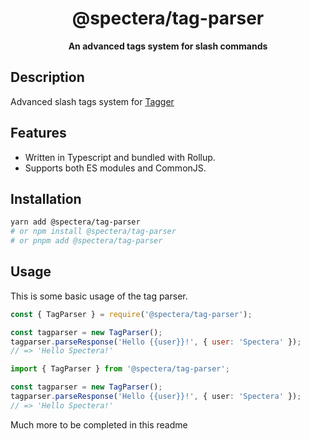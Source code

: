 <div align="center">

# @spectera/tag-parser

**An advanced tags system for slash commands**
</div>

## Description

Advanced slash tags system for [Tagger](https://github.com/SpecteraLabs/Tagger)

## Features
- Written in Typescript and bundled with Rollup.
- Supports both ES modules and CommonJS.

## Installation
```bash
yarn add @spectera/tag-parser
# or npm install @spectera/tag-parser
# or pnpm add @spectera/tag-parser
```

## Usage
This is some basic usage of the tag parser.
```javascript
const { TagParser } = require('@spectera/tag-parser');

const tagparser = new TagParser();
tagparser.parseResponse('Hello {{user}}!', { user: 'Spectera' });
// => 'Hello Spectera!'
```

```typescript
import { TagParser } from '@spectera/tag-parser';

const tagparser = new TagParser();
tagparser.parseResponse('Hello {{user}}!', { user: 'Spectera' });
// => 'Hello Spectera!'
```
Much more to be completed in this readme